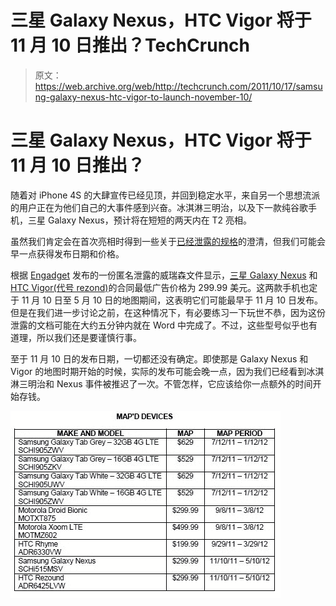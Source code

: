 # 三星 Galaxy Nexus，HTC Vigor 将于 11 月 10 日推出？TechCrunch

> 原文：<https://web.archive.org/web/http://techcrunch.com/2011/10/17/samsung-galaxy-nexus-htc-vigor-to-launch-november-10/>

# 三星 Galaxy Nexus，HTC Vigor 将于 11 月 10 日推出？

随着对 iPhone 4S 的大肆宣传已经见顶，并回到稳定水平，来自另一个思想流派的用户正在为他们自己的大事件感到兴奋。冰淇淋三明治，以及下一款纯谷歌手机，三星 Galaxy Nexus，预计将在短短的两天内在 T2 亮相。

虽然我们肯定会在首次亮相时得到一些关于[已经泄露的规格](https://web.archive.org/web/20230204105700/https://techcrunch.com/2011/10/06/nexus-prime-details-leaked-new-name-verizon-exclusive/)的澄清，但我们可能会早一点获得发布日期和价格。

根据 [Engadget](https://web.archive.org/web/20230204105700/http://www.engadget.com/2011/10/14/verizon-pricing-release-windows-for-galaxy-nexus-htc-rezound-r/) 发布的一份匿名泄露的威瑞森文件显示，[三星 Galaxy Nexus](https://web.archive.org/web/20230204105700/https://techcrunch.com/2011/10/14/the-galaxy-nexus-pops-up-in-verizons-device-management-system/) 和 [HTC Vigor(代号 rezond)](https://web.archive.org/web/20230204105700/https://techcrunch.com/2011/09/26/htc-vigor-photo-leak-reveals-1-5-ghz-dual-core-processor-720p-display-and-4g-lte-support/)的合同最低广告价格为 299.99 美元。这两款手机也定于 11 月 10 日至 5 月 10 日的地图期间，这表明它们可能最早于 11 月 10 日发布。但是在我们进一步讨论之前，在这种情况下，有必要练习一下玩世不恭，因为这份泄露的文档可能在大约五分钟内就在 Word 中完成了。不过，这些型号似乎也有道理，所以我们还是要谨慎行事。

至于 11 月 10 日的发布日期，一切都还没有确定。即使那是 Galaxy Nexus 和 Vigor 的地图时期开始的时候，实际的发布可能会晚一点，因为我们已经看到冰淇淋三明治和 Nexus 事件被推迟了一次。不管怎样，它应该给你一点额外的时间开始存钱。

[![](img/2f8b16a3494f94dbc1533471f6352bd4.png "verizonmapSGN")](https://web.archive.org/web/20230204105700/https://techcrunch.com/wp-content/uploads/2011/10/verizonmapsgn.jpg)